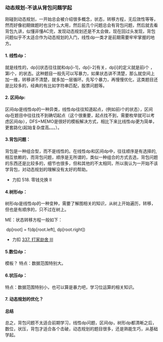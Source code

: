 ### 动态规划-不该从背包问题学起

刚碰到动态规划，一开始总会被介绍很多概念，状态，转移方程，无后效性等等，然而好像初期做题时也没什么大用，然后前几个问题总会有背包问题，然后就去看背包九讲，似懂非懂AC完，发现动态规划还是不太会做，现在回过头发现，背包问题似乎不太适合作为动态规划的入门，线性dp一类才是前期需要牢牢掌握的地方。

#### 1. 线性dp：

就是线性的，dp[i]状态往往就和dp[i-1]，dp[i-2]有关，dp[i]的定义就是前i个 ，第i个，的状态。这种题目一般先可以写暴力，如果状态讲不清楚，那么就空间上加一维，转移讲不清楚，就多加一层循环。先写个暴力，再慢慢优化，这类题目还是比较多的，经典的有比如字符串匹配，股票问题等。

#### 2. 区间dp: 

区间dp是线性dp的一种异类，线性dp往往知道起点，(例如前i个的状态），区间dp在题目中往往找不到确切起点（这个很重要，起点找不到，需要枚举就可以考虑区间dp），DFS+MEMO是很好的模板解决方式，相比下来比线性dp更为简单，更套路化(起始复杂度高。。。）。

#### 3.背包问题：

背包是一种组合型，而不是线性的。在线性dp和区间dp中，往往顺序是有选择的,相互依赖的，而背包问题，顺序是无所谓的，类似一种组合的方式去选，背包问题的东西还是比较多的，细节也很多，但和其他的不太相同，所以我认为一开始不该学背包，对动态规划的理解没有太好的帮助。

* 力扣 518. 零钱兑换 II

#### 4.树形dp：

树形dp是线性dp的一种变种，需要了解图相关的知识，从树上开始遍历，转移，但也是有顺序的，只不过在树上。

ME：状态转移方程一般如下：

​											dp[root] = f(dp[root.left], dp[root.right])

* 力扣 [337. 打家劫舍 III](https://leetcode-cn.com/problems/house-robber-iii/)

#### 5.数位dp：

模板？ 特点：数据范围特别大。

#### 6.状压dp：

特点：数据范围特别小，也可以算是暴力吧，学习位运算的相关知识。

#### 7. 动态规划的优化？



#### 总结 

总之，背包问题不太适合前期学习，线性dp问题，区间dp，树形dp都清晰之后，数位，状压，背包才适合各个击破，动态规划的题目很多，还是熟能生巧，从基础学起。